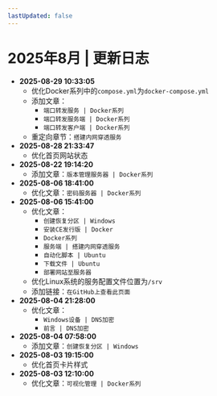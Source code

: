 ```yaml
---
lastUpdated: false
---
```


# 2025年8月 | 更新日志

- **2025-08-29 10:33:05**
  - 优化Docker系列中的`compose.yml`为`docker-compose.yml`
  - 添加文章：
    - `端口转发服务 | Docker系列`
    - `端口转发服务端 | Docker系列`
    - `端口转发客户端 | Docker系列`
  - 重定向章节：`搭建内网穿透服务`
- **2025-08-28 21:33:47**
  - 优化首页网站状态
- **2025-08-22 19:14:20**
  - 添加文章：`版本管理服务器 | Docker系列`
- **2025-08-06 18:41:00**
  - 优化文章：`密码服务器 | Docker系列`
- **2025-08-06 15:41:00**
  - 优化文章：
    - `创建恢复分区 | Windows`
    - `安装CE发行版 | Docker`
    - `Docker系列`
    - `服务端 | 搭建内网穿透服务`
    - `自动化脚本 | Ubuntu`
    - `下载文件 | Ubuntu`
    - `部署网站至服务器`
  - 优化Linux系统的服务配置文件位置为`/srv`
  - 添加链接：`在GitHub上查看此页面`
- **2025-08-04 21:28:00**
  - 优化文章：
    - `Windows设备 | DNS加密`
    - `前言 | DNS加密`
- **2025-08-04 07:58:00**
  - 添加文章：`创建恢复分区 | Windows`
- **2025-08-03 19:15:00**
  - 优化首页卡片样式
- **2025-08-03 12:10:00**
  - 优化文章：`可视化管理 | Docker系列`
